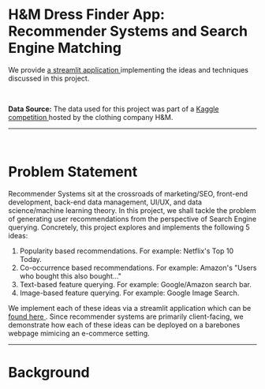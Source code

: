 # H&M Dress Finder App: Recommender Systems and Search Engine Matching

We provide <a href='https://github.com/hermanyu/hm-recommender-app'> a streamlit application </a> implementing the ideas and techniques discussed in this project.  

<br>

**Data Source:** The data used for this project was part of a <a href='https://www.kaggle.com/competitions/h-and-m-personalized-fashion-recommendations'> Kaggle competition </a> hosted by the clothing company H&M.

---

<br>

# Problem Statement

Recommender Systems sit at the crossroads of marketing/SEO, front-end development, back-end data management, UI/UX, and data science/machine learning theory. In this project, we shall tackle the problem of generating user recommendations from the perspective of Search Engine querying. Concretely, this project explores and implements the following 5 ideas:
1. Popularity based recommendations. For example: Netflix's Top 10 Today.
2. Co-occurrence based recommendations. For example: Amazon's "Users who bought this also bought..."
3. Text-based feature querying. For example: Google/Amazon search bar.
4. Image-based feature querying. For example: Google Image Search.

We implement each of these ideas via a streamlit application which can be <a href='https://github.com/hermanyu/hm-recommender-app'> found here </a>. Since recommender systems are primarily client-facing, we demonstrate how each of these ideas can be deployed on a barebones webpage mimicing an e-commerce setting.

--- 

# Background

